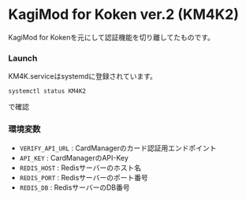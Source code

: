 # KagiMod for Koken ver.2 (KM4K2)

KagiMod for Kokenを元にして認証機能を切り離してたものです。

### Launch

KM4K.serviceはsystemdに登録されています。

```
systemctl status KM4K2
```

で確認

### 環境変数

- `VERIFY_API_URL` : CardManagerのカード認証用エンドポイント
- `API_KEY` : CardManagerのAPI-Key
- `REDIS_HOST` : Redisサーバーのホスト名
- `REDIS_PORT` : Redisサーバーのポート番号
- `REDIS_DB` : RedisサーバーのDB番号
